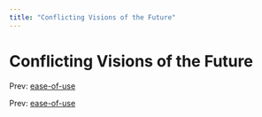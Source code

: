 ```yaml
---
title: "Conflicting Visions of the Future"
---
```


# Conflicting Visions of the Future

Prev: [ease-of-use](ease-of-use.md)

Prev: [ease-of-use](ease-of-use.md)
